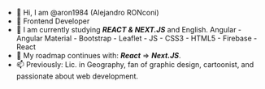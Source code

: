 - 👋 Hi, I am @aron1984 (Alejandro RONconi)
- 👀 Frontend Developer 
- 🌱 I am currently studying ***REACT & NEXT.JS*** and English.
      Angular - Angular Material - Bootstrap - Leaflet - JS - CSS3 - HTML5 - Firebase - React
- 💞️ My roadmap continues with: ***React*** => ***Next.JS***.
- 📫 Previously: Lic. in Geography, fan of graphic design, cartoonist, and passionate about web development.

<!---
aron1984/aron1984 is a ✨ special ✨ repository because its `README.md` (this file) appears on your GitHub profile.
You can click the Preview link to take a look at your changes.
--->
 
